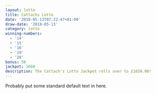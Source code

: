 ```yaml
---
layout: lotto
title: Cattachs Lotto
date: '2018-05-13T07:22:47+01:00'
draw-date: '2018-05-13'
category: lotto
winning-numbers:
  - '14'
  - '15'
  - '16'
  - '19'
  - '20'
bonus: 50
jackpot: 1650
description: The Cattach's Lotto Jackpot rolls over to £1650.00!
---
```

Probably put some standard default text in here.
